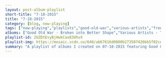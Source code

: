 ```yaml
---
layout: post-album-playlist
short-title: "7-18-2015"
title: "7-18-2015"
category: [blog, now-playing]
tags: ["now-playing","playlists","good-old-war","various-artists","freelance-whales","afi","godsmack","iron-&-wine","galantis","against-me!","the-suicide-machines","dead-kennedys","flake-music","broncho","francisco-the-man","the-maccabees","various-artists","john-cooper-clarke","jamie-t","wilco","ratatat","tame-impala","public-enemy","various-artists"]
albums: ["Good Old War - Broken into Better Shape","Various Artists - Transistor Radio (Deluxe Version)","Freelance Whales - Diluvia","AFI - Burials","Godsmack - Faceless","Iron & Wine - Ghost On Ghost","Galantis - Galantis EP","Against Me! - Transgender Dysphoria Blues","The Suicide Machines - Destruction By Definition","Dead Kennedys - Plastic Surgery Disasters/In God We Trust, Inc.","Flake Music - When You Land Here, It's Time to Return (2014 Remix/Remaster)","BRONCHO - Just Enough Hip To Be Woman","Francisco The Man - Loose Ends","The Maccabees - Given To The Wild","Various Artists - Graduation","John Cooper Clarke - The Very Best Of","Jamie T - Panic Prevention","Wilco - Star Wars","Ratatat - Magnifique","Tame Impala - Currents","Public Enemy - Man Plans God Laughs","Various Artists - Motion"]
playlist-id: 2UZDtEvyBjHwkCax83UhvX
playlist-img: https://mosaic.scdn.co/640/ab67616d0000b273507420bb5f02ce7c5a4d20bcab67616d0000b273696ea49d99c1e2f924ffdf53ab67616d0000b27373802fd394d36a9e53a231acab67616d0000b27386b46439e46e01db16b65e4a
summary: "A playlist of albums I created on 07-18-2015 featuring Good Old War, Various Artists, Freelance Whales, AFI, Godsmack, Iron & Wine, Galantis, Against Me!, The Suicide Machines, Dead Kennedys, Flake Music, BRONCHO, Francisco The Man, The Maccabees, Various Artists, John Cooper Clarke, Jamie T, Wilco, Ratatat, Tame Impala, Public Enemy, and Various Artists"
---
```

